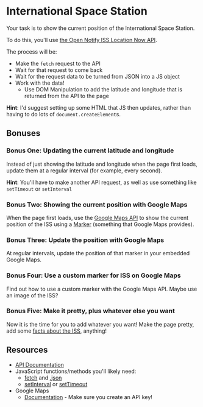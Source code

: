 # International Space Station

Your task is to show the current position of the International Space Station.

To do this, you'll use [the Open Notify ISS Location Now API](http://open-notify.org/Open-Notify-API/ISS-Location-Now/).

The process will be:

- Make the `fetch` request to the API
- Wait for that request to come back
- Wait for the request data to be turned from JSON into a JS object
- Work with the data!
  - Use DOM Manipulation to add the latitude and longitude that is returned from the API to the page

**Hint**: I'd suggest setting up some HTML that JS then updates, rather than having to do lots of `document.createElement`s.

## Bonuses

### Bonus One: Updating the current latitude and longitude

Instead of just showing the latitude and longitude when the page first loads, update them at a regular interval (for example, every second).

**Hint**: You'll have to make another API request, as well as use something like `setTimeout` or `setInterval`

### Bonus Two: Showing the current position with Google Maps

When the page first loads, use the [Google Maps API](https://developers.google.com/maps/documentation/javascript/overview#maps_map_simple-javascript) to show the current position of the ISS using a [Marker](https://developers.google.com/maps/documentation/javascript/markers) (something that Google Maps provides).

### Bonus Three: Update the position with Google Maps

At regular intervals, update the position of that marker in your embedded Google Maps.

### Bonus Four: Use a custom marker for ISS on Google Maps

Find out how to use a custom marker with the Google Maps API. Maybe use an image of the ISS?

### Bonus Five: Make it pretty, plus whatever else you want

Now it is the time for you to add whatever you want! Make the page pretty, add some [facts about the ISS](https://www.nasa.gov/feature/facts-and-figures), anything!

## Resources

- [API Documentation](http://open-notify.org/Open-Notify-API/ISS-Location-Now/)
- JavaScript functions/methods you'll likely need:
  - [fetch](https://developer.mozilla.org/en-US/docs/Web/API/fetch) and [.json](https://developer.mozilla.org/en-US/docs/Web/API/Response/json)
  - [setInterval](https://developer.mozilla.org/en-US/docs/Web/API/setInterval) or [setTimeout](https://developer.mozilla.org/en-US/docs/Web/API/setTimeout)
- Google Maps
  - [Documentation](https://developers.google.com/maps/documentation/javascript/overview#maps_map_simple-javascript) - Make sure you create an API key!

